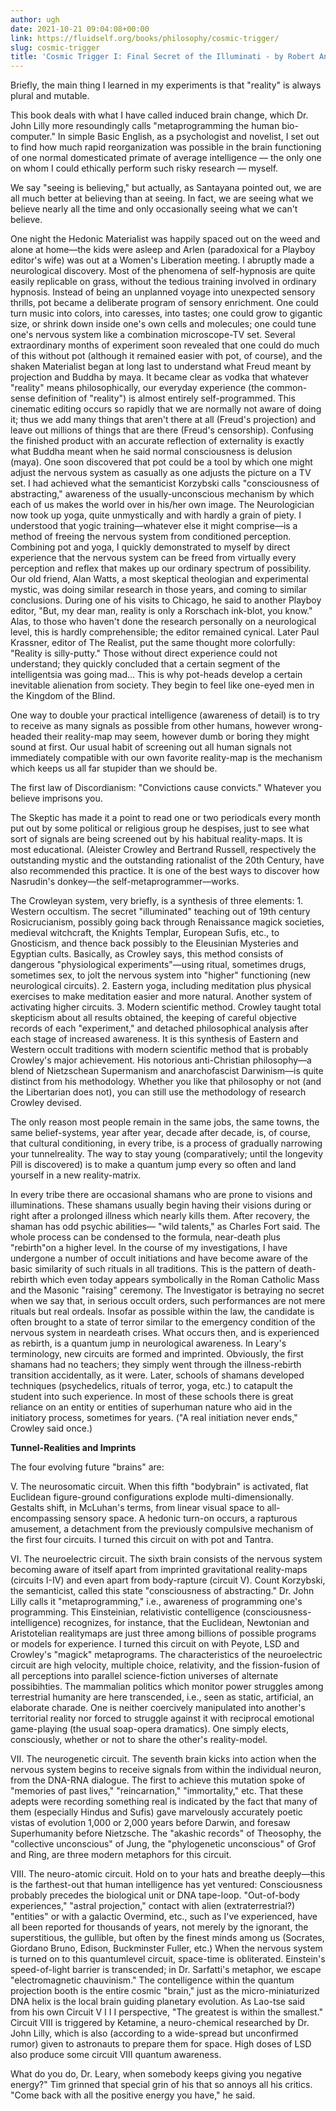 ```yaml
---
author: ugh
date: 2021-10-21 09:04:08+00:00
link: https://fluidself.org/books/philosophy/cosmic-trigger/
slug: cosmic-trigger
title: 'Cosmic Trigger I: Final Secret of the Illuminati - by Robert Anton Wilson'
---
```


Briefly, the main thing I learned in my experiments is that "reality" is always plural and mutable.

This book deals with what I have called induced brain change, which Dr. John Lilly more resoundingly calls "metaprogramming the human bio-computer." In simple Basic English, as a psychologist and novelist, I set out to find how much rapid reorganization was possible in the brain functioning of one normal domesticated primate of average intelligence — the only one on whom I could ethically perform such risky research — myself.

We say "seeing is believing," but actually, as Santayana pointed out, we are all much better at believing than at seeing. In fact, we are seeing what we believe nearly all the time and only occasionally seeing what we can't believe.

One night the Hedonic Materialist was happily spaced out on the weed and alone at home—the kids were asleep and Arlen (paradoxical for a Playboy editor's wife) was out at a Women's Liberation meeting. I abruptly made a neurological discovery. Most of the phenomena of self-hypnosis are quite easily replicable on grass, without the tedious training involved in ordinary hypnosis. Instead of being an unplanned voyage into unexpected sensory thrills, pot became a deliberate program of sensory enrichment. One could turn music into colors, into caresses, into tastes; one could grow to gigantic size, or shrink down inside one's own cells and molecules; one could tune one's nervous system like a combination microscope-TV set. Several extraordinary months of experiment soon revealed that one could do much of this without pot (although it remained easier with pot, of course), and the shaken Materialist began at long last to understand what Freud meant by projection and Buddha by maya. It became clear as vodka that whatever "reality" means philosophically, our everyday experience (the common-sense definition of "reality") is almost entirely self-programmed. This cinematic editing occurs so rapidly that we are normally not aware of doing it; thus we add many things that aren't there at all (Freud's projection) and leave out millions of things that are there (Freud's censorship). Confusing the finished product with an accurate reflection of externality is exactly what Buddha meant when he said normal consciousness is delusion (maya). One soon discovered that pot could be a tool by which one might adjust the nervous system as casually as one adjusts the picture on a TV set. I had achieved what the semanticist Korzybski calls "consciousness of abstracting," awareness of the usually-unconscious mechanism by which each of us makes the world over in his/her own image. The Neurologician now took up yoga, quite unmystically and with hardly a grain of piety. I understood that yogic training—whatever else it might comprise—is a method of freeing the nervous system from conditioned perception. Combining pot and yoga, I quickly demonstrated to myself by direct experience that the nervous system can be freed from virtually every perception and reflex that makes up our ordinary spectrum of possibility. Our old friend, Alan Watts, a most skeptical theologian and experimental mystic, was doing similar research in those years, and coming to similar conclusions. During one of his visits to Chicago, he said to another Playboy editor, "But, my dear man, reality is only a Rorschach ink-blot, you know." Alas, to those who haven't done the research personally on a neurological level, this is hardly comprehensible; the editor remained cynical. Later Paul Krassner, editor of The Realist, put the same thought more colorfully: "Reality is silly-putty." Those without direct experience could not understand; they quickly concluded that a certain segment of the intelligentsia was going mad... This is why pot-heads develop a certain inevitable alienation from society. They begin to feel like one-eyed men in the Kingdom of the Blind.

One way to double your practical intelligence (awareness of detail) is to try to receive as many signals as possible from other humans, however wrong-headed their reality-map may seem, however dumb or boring they might sound at first. Our usual habit of screening out all human signals not immediately compatible with our own favorite reality-map is the mechanism which keeps us all far stupider than we should be.

The first law of Discordianism: "Convictions cause convicts." Whatever you believe imprisons you.

The Skeptic has made it a point to read one or two periodicals every month put out by some political or religious group he despises, just to see what sort of signals are being screened out by his habitual reality-maps. It is most educational. (Aleister Crowley and Bertrand Russell, respectively the outstanding mystic and the outstanding rationalist of the 20th Century, have also recommended this practice. It is one of the best ways to discover how Nasrudin's donkey—the self-metaprogrammer—works.

The Crowleyan system, very briefly, is a synthesis of three elements: 1. Western occultism. The secret "illuminated" teaching out of 19th century Rosicrucianism, possibly going back through Renaissance magick societies, medieval witchcraft, the Knights Templar, European Sufis, etc., to Gnosticism, and thence back possibly to the Eleusinian Mysteries and Egyptian cults. Basically, as Crowley says, this method consists of dangerous "physiological experiments"—using ritual, sometimes drugs, sometimes sex, to jolt the nervous system into "higher" functioning (new neurological circuits). 2. Eastern yoga, including meditation plus physical exercises to make meditation easier and more natural. Another system of activating higher circuits. 3. Modern scientific method. Crowley taught total skepticism about all results obtained, the keeping of careful objective records of each "experiment," and detached philosophical analysis after each stage of increased awareness. It is this synthesis of Eastern and Western occult traditions with modern scientific method that is probably Crowley's major achievement. His notorious anti-Christian philosophy—a blend of Nietzschean Supermanism and anarchofascist Darwinism—is quite distinct from his methodology. Whether you like that philosophy or not (and the Libertarian does not), you can still use the methodology of research Crowley devised.

The only reason most people remain in the same jobs, the same towns, the same belief-systems, year after year, decade after decade, is, of course, that cultural conditioning, in every tribe, is a process of gradually narrowing your tunnelreality. The way to stay young (comparatively; until the longevity Pill is discovered) is to make a quantum jump every so often and land yourself in a new reality-matrix.

In every tribe there are occasional shamans who are prone to visions and illuminations. These shamans usually begin having their visions during or right after a prolonged illness which nearly kills them. After recovery, the shaman has odd psychic abilities— "wild talents," as Charles Fort said. The whole process can be condensed to the formula, near-death plus "rebirth"on a higher level. In the course of my investigations, I have undergone a number of occult initiations and have become aware of the basic similarity of such rituals in all traditions. This is the pattern of death-rebirth which even today appears symbolically in the Roman Catholic Mass and the Masonic "raising" ceremony. The Investigator is betraying no secret when we say that, in serious occult orders, such performances are not mere rituals but real ordeals. Insofar as possible within the law, the candidate is often brought to a state of terror similar to the emergency condition of the nervous system in neardeath crises. What occurs then, and is experienced as rebirth, is a quantum jump in neurological awareness. In Leary's terminology, new circuits are formed and imprinted. Obviously, the first shamans had no teachers; they simply went through the illness-rebirth transition accidentally, as it were. Later, schools of shamans developed techniques (psychedelics, rituals of terror, yoga, etc.) to catapult the student into such experience. In most of these schools there is great reliance on an entity or entities of superhuman nature who aid in the initiatory process, sometimes for years. ("A real initiation never ends," Crowley said once.)

**Tunnel-Realities and Imprints**

The four evolving future "brains" are:

V. The neurosomatic circuit. When this fifth "bodybrain" is activated, flat Euclidean figure-ground configurations explode multi-dimensionally. Gestalts shift, in McLuhan's terms, from linear visual space to all-encompassing sensory space. A hedonic turn-on occurs, a rapturous amusement, a detachment from the previously compulsive mechanism of the first four circuits. I turned this circuit on with pot and Tantra.

VI. The neuroelectric circuit. The sixth brain consists of the nervous system becoming aware of itself apart from imprinted gravitational reality-maps (circuits I-IV) and even apart from body-rapture (circuit V). Count Korzybski, the semanticist, called this state "consciousness of abstracting." Dr. John Lilly calls it "metaprogramming," i.e., awareness of programming one's programming. This Einsteinian, relativistic contelligence (consciousness-intelligence) recognizes, for instance, that the Euclidean, Newtonian and Aristotelian realitymaps are just three among billions of possible programs or models for experience. I turned this circuit on with Peyote, LSD and Crowley's "magick" metaprograms. The characteristics of the neuroelectric circuit are high velocity, multiple choice, relativity, and the fission-fusion of all perceptions into parallel science-fiction universes of alternate possibihties. The mammalian politics which monitor power struggles among terrestrial humanity are here transcended, i.e., seen as static, artificial, an elaborate charade. One is neither coercively manipulated into another's territorial reality nor forced to struggle against it with reciprocal emotional game-playing (the usual soap-opera dramatics). One simply elects, consciously, whether or not to share the other's reality-model.

VII. The neurogenetic circuit. The seventh brain kicks into action when the nervous system begins to receive signals from within the individual neuron, from the DNA-RNA dialogue. The first to achieve this mutation spoke of "memories of past lives," "reincarnation," "immortality," etc. That these adepts were recording something real is indicated by the fact that many of them (especially Hindus and Sufis) gave marvelously accurately poetic vistas of evolution 1,000 or 2,000 years before Darwin, and foresaw Superhumanity before Nietzsche. The "akashic records" of Theosophy, the "collective unconscious" of Jung, the "phylogenetic unconscious" of Grof and Ring, are three modern metaphors for this circuit.

VIII. The neuro-atomic circuit. Hold on to your hats and breathe deeply—this is the farthest-out that human intelligence has yet ventured: Consciousness probably precedes the biological unit or DNA tape-loop. "Out-of-body experiences," "astral projection," contact with alien (extraterrestrial?) "entities" or with a galactic Overmind, etc., such as I've experienced, have all been reported for thousands of years, not merely by the ignorant, the superstitious, the gullible, but often by the finest minds among us (Socrates, Giordano Bruno, Edison, Buckminster Fuller, etc.) When the nervous system is turned on to this quantumlevel circuit, space-time is obliterated. Einstein's speed-of-light barrier is transcended; in Dr. Sarfatti's metaphor, we escape "electromagnetic chauvinism." The contelligence within the quantum projection booth is the entire cosmic "brain," just as the micro-miniaturized DNA helix is the local brain guiding planetary evolution. As Lao-tse said from his own Circuit V I I I perspective, "The greatest is within the smallest." Circuit VIII is triggered by Ketamine, a neuro-chemical researched by Dr. John Lilly, which is also (according to a wide-spread but unconfirmed rumor) given to astronauts to prepare them for space. High doses of LSD also produce some circuit VIII quantum awareness.

What do you do, Dr. Leary, when somebody keeps giving you negative energy?" Tim grinned that special grin of his that so annoys all his critics. "Come back with all the positive energy you have," he said.
